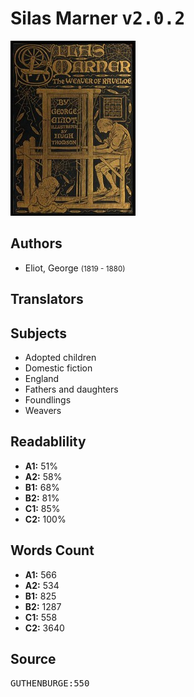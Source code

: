 # Silas Marner <kbd>v2.0.2</kbd>

![](./cover.medium.jpg "")

## Authors


 - Eliot, George <small>(1819 - 1880)</small>

## Translators



## Subjects


 - Adopted children
 - Domestic fiction
 - England
 - Fathers and daughters
 - Foundlings
 - Weavers

## Readablility


 - **A1:** 51%
 - **A2:** 58%
 - **B1:** 68%
 - **B2:** 81%
 - **C1:** 85%
 - **C2:** 100%

## Words Count


 - **A1:** 566
 - **A2:** 534
 - **B1:** 825
 - **B2:** 1287
 - **C1:** 558
 - **C2:** 3640

## Source


<kbd>GUTHENBURGE:550</kbd>

